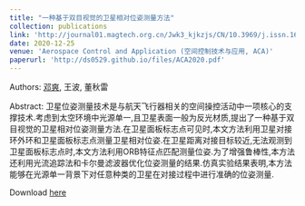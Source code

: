 ```yaml
---
title: "一种基于双目视觉的卫星相对位姿测量方法"
collection: publications
link: 'http://journal01.magtech.org.cn/Jwk3_kjkzjs/CN/10.3969/j.issn.1674%EE%80%911579.2020.06.007'
date: 2020-12-25
venue: 'Aerospace Control and Application (空间控制技术与应用, ACA)'
paperurl: 'http://ds0529.github.io/files/ACA2020.pdf'
---
```


Authors: <u>邓爽</u>, 王波, 董秋雷

Abstract: 卫星位姿测量技术是与航天飞行器相关的空间操控活动中一项核心的支撑技术.考虑到太空环境中光源单一,且卫星表面一般为反光材质,提出了一种基于双目视觉的卫星相对位姿测量方法.在卫星面板标志点可见时,本文方法利用卫星对接环外环和卫星面板标志点测量卫星相对位姿.在卫星距离对接目标较近,无法观测到卫星面板标志点时,本文方法利用ORB特征点匹配测量位姿.为了增强鲁棒性,本方法还利用光流追踪法和卡尔曼滤波器优化位姿测量的结果.仿真实验结果表明,本方法能够在光源单一背景下对任意种类的卫星在对接过程中进行准确的位姿测量.

<p>Download <a href='http://ds0529.github.io/files/ACA2020.pdf'>here</a></p>
